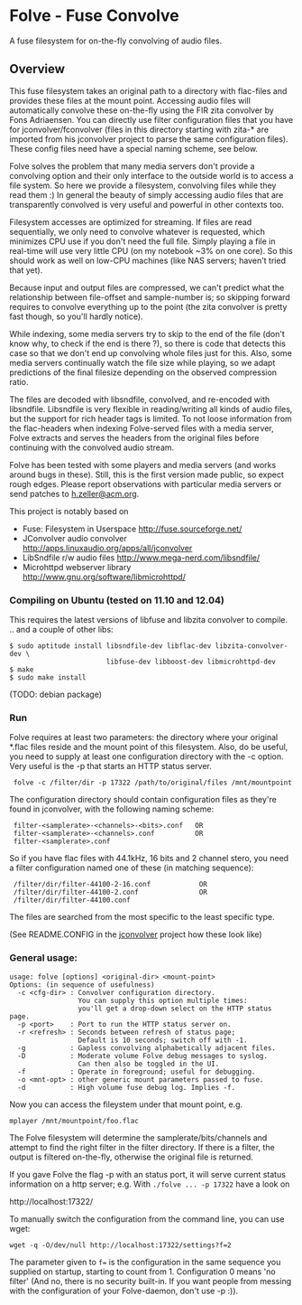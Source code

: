 Folve - Fuse Convolve
=====================
A fuse filesystem for on-the-fly convolving of audio files.

Overview
--------

This fuse filesystem takes an original path to a directory with flac-files
and provides these files at the mount point. Accessing audio files will
automatically convolve these on-the-fly using the FIR zita convolver by
Fons Adriaensen. You can directly use filter configuration files that you have
for jconvolver/fconvolver (files in this directory starting with zita-* are
imported from his jconvolver project to parse the same configuration files).
These config files need have a special naming scheme, see below.

Folve solves the problem that many media servers don't provide a convolving
option and their only interface to the outside world is to access a file
system. So here we provide a filesystem, convolving files while they read them :)
In general the beauty of simply accessing audio files that are transparently
convolved is very useful and powerful in other contexts too.

Filesystem accesses are optimized for streaming. If files are read sequentially,
we only need to convolve whatever is requested, which minimizes CPU use if
you don't need the full file. Simply playing a file in real-time will use very
little CPU (on my notebook ~3% on one core). So this should work as well on
low-CPU machines (like NAS servers; haven't tried that yet).

Because input and output files are compressed, we can't predict what the
relationship between file-offset and sample-number is; so skipping forward
requires to convolve everything up to the point (the zita convolver is
pretty fast though, so you'll hardly notice).

While indexing, some media servers try to skip to the end of the file (don't
know why, to check if the end is there ?), so there is code that detects this
case so that we don't end up convolving whole files just for this. Also, some
media servers continually watch the file size while playing, so we adapt
predictions of the final filesize depending on the observed compression ratio.

The files are decoded with libsndfile, convolved, and re-encoded with
libsndfile. Libsndfile is very flexible in reading/writing all kinds
of audio files, but the support for rich header tags is limited. To not loose
information from the flac-headers when indexing Folve-served files with a
media server, Folve extracts and serves the headers from the original files
before continuing with the convolved audio stream.

Folve has been tested with some players and media servers (and
works around bugs in these). Still, this is the first version made public, so
expect rough edges. Please report observations with particular media servers
or send patches to <h.zeller@acm.org>.

This project is notably based on

 * Fuse: Filesystem in Userspace   <http://fuse.sourceforge.net/>
 * JConvolver audio convolver <http://apps.linuxaudio.org/apps/all/jconvolver>
 * LibSndfile r/w audio files <http://www.mega-nerd.com/libsndfile/>
 * Microhttpd webserver library <http://www.gnu.org/software/libmicrohttpd/>


### Compiling on Ubuntu (tested on 11.10 and 12.04) ###

  This requires the latest versions of libfuse and libzita convolver to compile.
  .. and a couple of other libs:

    $ sudo aptitude install libsndfile-dev libflac-dev libzita-convolver-dev \
                            libfuse-dev libboost-dev libmicrohttpd-dev
    $ make
    $ sudo make install

(TODO: debian package)

### Run ###
 Folve requires at least two parameters: the directory where your original
 *.flac files reside and the mount point of this filesystem.
 Also, do be useful, you need to supply at least one configuration directory
 with the -c <config-dir> option. Very useful is the -p <port> that starts
 an HTTP status server.

     folve -c /filter/dir -p 17322 /path/to/original/files /mnt/mountpoint

The configuration directory should contain configuration files as they're
found in jconvolver, with the following naming scheme:

     filter-<samplerate>-<channels>-<bits>.conf   OR
     filter-<samplerate>-<channels>.conf          OR
     filter-<samplerate>.conf

So if you have flac files with 44.1kHz, 16 bits and 2 channel stero,
you need a filter configuration named one of these (in matching sequence):

     /filter/dir/filter-44100-2-16.conf            OR
     /filter/dir/filter-44100-2.conf               OR
     /filter/dir/filter-44100.conf

The files are searched from the most specific to the least specific type.

(See README.CONFIG in the [jconvolver](http://apps.linuxaudio.org/apps/all/jconvolver) project how these look like)

### General usage: ###

    usage: folve [options] <original-dir> <mount-point>
    Options: (in sequence of usefulness)
      -c <cfg-dir> : Convolver configuration directory.
                     You can supply this option multiple times:
                     you'll get a drop-down select on the HTTP status page.
      -p <port>    : Port to run the HTTP status server on.
      -r <refresh> : Seconds between refresh of status page;
                     Default is 10 seconds; switch off with -1.
      -g           : Gapless convolving alphabetically adjacent files.
      -D           : Moderate volume Folve debug messages to syslog.
                     Can then also be toggled in the UI.
      -f           : Operate in foreground; useful for debugging.
      -o <mnt-opt> : other generic mount parameters passed to fuse.
      -d           : High volume fuse debug log. Implies -f.

Now you can access the fileystem under that mount point, e.g.

    mplayer /mnt/mountpoint/foo.flac

The Folve filesystem will determine the samplerate/bits/channels and
attempt to find the right filter in the filter directory. If there is a filter,
the output is filtered on-the-fly, otherwise the original file is returned.

If you gave Folve the flag -p with an status port, it will serve current
status information on a http server; e.g. With `./folve ... -p 17322`
have a look on

  http://localhost:17322/

To manually switch the configuration from the command line, you can use wget:

    wget -q -O/dev/null http://localhost:17322/settings?f=2

The parameter given to `f=` is the configuration in the same sequence you
supplied on startup, starting to count from 1. Configuration 0 means
'no filter' (And no, there is no security built-in. If you want people from
messing with the configuration of your Folve-daemon, don't use -p :)).
